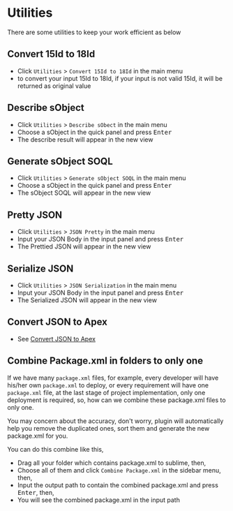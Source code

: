 # Utilities
There are some utilities to keep your work efficient as below

## Convert 15Id to 18Id
* Click ```Utilities``` > ```Convert 15Id to 18Id``` in the main menu
* to convert your input 15Id to 18Id, if your input is not valid 15Id, it will be returned as original value

## Describe sObject
* Click ```Utilities``` > ```Describe sObect``` in the main menu
* Choose a sObject in the quick panel and press <kbd>Enter</kbd>
* The describe result will appear in the new view

## Generate sObject SOQL
* Click ```Utilities``` > ```Generate sObject SOQL``` in the main menu
* Choose a sObject in the quick panel and press <kbd>Enter</kbd>
* The sObject SOQL will appear in the new view

## Pretty JSON
* Click ```Utilities``` > ```JSON Pretty``` in the main menu
* Input your JSON Body in the input panel and press <kbd>Enter</kbd>
* The Prettied JSON will appear in the new view

## Serialize JSON
* Click ```Utilities``` > ```JSON Serialization``` in the main menu
* Input your JSON Body in the input panel and press <kbd>Enter</kbd>
* The Serialized JSON will appear in the new view

## Convert JSON to Apex
* See <a href="json2apex.md" target="_blank">Convert JSON to Apex</a>

## Combine Package.xml in folders to only one
If we have many ``package.xml`` files, for example, every developer will have his/her own ``package.xml`` to deploy, or every requirement will have one ``package.xml`` file, at the last stage of project implementation, only one deployment is required, so, how can we combine these package.xml files to only one.

You may concern about the accuracy, don't worry, plugin will automatically help you remove the duplicated ones, sort them and generate the new package.xml for you.

You can do this combine like this,

* Drag all your folder which contains package.xml to sublime, then, 
* Choose all of them and click ``Combine Package.xml`` in the sidebar menu, then, 
* Input the output path to contain the combined package.xml and press <kbd>Enter</kbd>, then,
* You will see the combined package.xml in the input path

